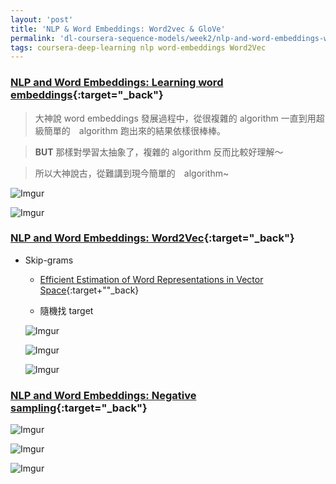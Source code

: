 ```yaml
---
layout: 'post'
title: 'NLP & Word Embeddings: Word2vec & GloVe'
permalink: 'dl-coursera-sequence-models/week2/nlp-and-word-embeddings-word2vec-glove'
tags: coursera-deep-learning nlp word-embeddings Word2Vec
---
```


### [NLP and Word Embeddings: Learning word embeddings](https://www.coursera.org/learn/nlp-sequence-models/lecture/APM5s/learning-word-embeddings){:target="_back"}

> 大神說 word embeddings 發展過程中，從很複雜的 algorithm 一直到用超級簡單的　algorithm 跑出來的結果依樣很棒棒。

> __BUT__ 那樣對學習太抽象了，複雜的 algorithm 反而比較好理解～

>  所以大神說古，從難講到現今簡單的　algorithm~

![Imgur](https://i.imgur.com/X3vxWmi.jpg)

![Imgur](https://i.imgur.com/8lzcPxm.jpg)


### [NLP and Word Embeddings: Word2Vec](https://www.coursera.org/learn/nlp-sequence-models/lecture/APM5s/learning-word-embeddings){:target="_back"}

- Skip-grams 

   - [Efficient Estimation of Word Representations in Vector Space](https://arxiv.org/abs/1301.3781){:target+""_back}

   - 隨機找 target 

   ![Imgur](https://i.imgur.com/iusH7rI.gif)

   ![Imgur](https://i.imgur.com/tp5Ldqe.gif)

   ![Imgur](https://i.imgur.com/i8TiFrH.gif)

### [NLP and Word Embeddings: Negative sampling](https://www.coursera.org/learn/nlp-sequence-models/lecture/Iwx0e/negative-sampling){:target="_back"}

![Imgur](https://i.imgur.com/w4Y7pFP.gif)

![Imgur](https://i.imgur.com/j54eNxD.gif)

![Imgur](https://i.imgur.com/Rg5jCzF.gif)





